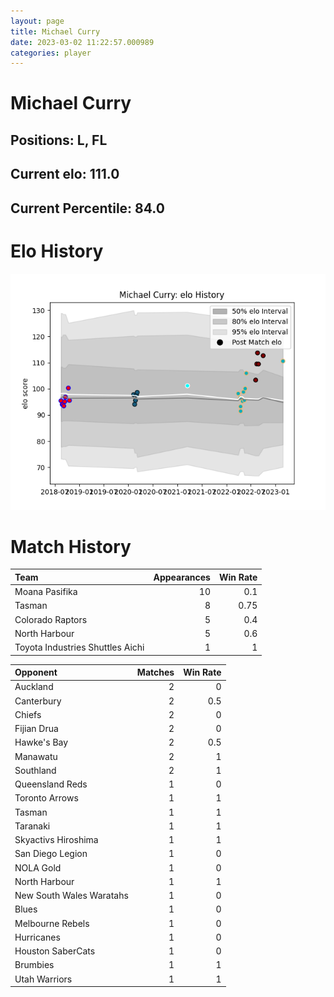 ```yaml
---  
layout: page  
title: Michael Curry  
date: 2023-03-02 11:22:57.000989  
categories: player  
---
```

# Michael Curry

## Positions: L, FL

## Current elo: 111.0

## Current Percentile: 84.0

# Elo History


![elo history](history_MichaelCurry.png)
# Match History


| Team                             |   Appearances |   Win Rate |
|:---------------------------------|--------------:|-----------:|
| Moana Pasifika                   |            10 |       0.1  |
| Tasman                           |             8 |       0.75 |
| Colorado Raptors                 |             5 |       0.4  |
| North Harbour                    |             5 |       0.6  |
| Toyota Industries Shuttles Aichi |             1 |       1    |

| Opponent                 |   Matches |   Win Rate |
|:-------------------------|----------:|-----------:|
| Auckland                 |         2 |        0   |
| Canterbury               |         2 |        0.5 |
| Chiefs                   |         2 |        0   |
| Fijian Drua              |         2 |        0   |
| Hawke's Bay              |         2 |        0.5 |
| Manawatu                 |         2 |        1   |
| Southland                |         2 |        1   |
| Queensland Reds          |         1 |        0   |
| Toronto Arrows           |         1 |        1   |
| Tasman                   |         1 |        1   |
| Taranaki                 |         1 |        1   |
| Skyactivs Hiroshima      |         1 |        1   |
| San Diego Legion         |         1 |        0   |
| NOLA Gold                |         1 |        0   |
| North Harbour            |         1 |        1   |
| New South Wales Waratahs |         1 |        0   |
| Blues                    |         1 |        0   |
| Melbourne Rebels         |         1 |        0   |
| Hurricanes               |         1 |        0   |
| Houston SaberCats        |         1 |        0   |
| Brumbies                 |         1 |        1   |
| Utah Warriors            |         1 |        1   |